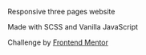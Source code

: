 Responsive three pages website <br>

Made with SCSS and Vanilla JavaScript <br>

Challenge by [Frontend Mentor](https://www.frontendmentor.io)
